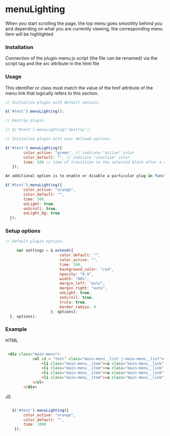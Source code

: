 # menuLighting

When you start scrolling the page, the top menu goes smoothly behind you and depending on what you are currently viewing, the corresponding menu item will be highlighted 

### Installation

Connection of the plugin-menu.js script (the file can be renamed) via the script tag and the src attribute in the html file

### Usage


This identifier or class must match the value of the href attribute of the menu link that logically refers to this section.

```js
// Initialize plugin with default options.

$('#test').menuLighting();

// Destroy plugin 

// $('#test').menuLighting('destroy');

// Initialize plugin with user defined options.

$('#test').menuLighting({
    	color_active: "green", // indicate "active" color
    	color_default: "", // indicate "inactive" color
        time: 500 // time of transition to the selected block after a click on the menu link
   });

An additional option is to enable or disable a particular plug-in functionality (by adding true / false). By default, these are the functions onScroll, onClick, onLight_bg:

$('#test').menuLighting({
        color_active: "orange",
        color_default: "",
        time: 500,
        onLight: true,
        onScroll: true,
        onLight_bg: true
  });
```

### Setup options

```js
// Default plugin options.

     var settings = $.extend({
                        color_default: "",
                        color_active: "",
                        time: 500,
                        background_color: "red",
                        opacity: "0.9",
                        width: "80%",
                        margin_left: "auto",
                        margin_right: "auto",
                        onLight: true,
                        onScroll: true,
                        trula: true,
                        border_radius: 0
                    }, options);
  }, options);
```

### Example

HTML

```HTML

 <div class="main-menu">
            <ul id = "test" class="main-menu__list j-main-menu__list">
                <li class="main-menu__item"><a class="main-menu__link" href="#main">Main</a></li>
                <li class="main-menu__item"><a class="main-menu__link" href="#services">Services/a></li>
                <li class="main-menu__item"><a class="main-menu__link" href="#equipment">Equipment</a></li>
                <li class="main-menu__item"><a class="main-menu__link" href="#contacts">Contacts</a></li>
            </ul>
        </div>
```

JS

```js

   $('#test').menuLighting({
    	color_active: "orange",
    	color_default: "",
        time: 1000
    });

```
